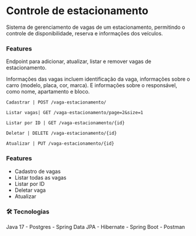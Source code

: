 # Controle de estacionamento

<p> Sistema de gerenciamento de vagas de um estacionamento, permitindo o controle de disponibilidade, 
reserva e informações dos veículos.</p>

### Features

<p>Endpoint para adicionar, atualizar, listar e remover vagas de estacionamento.

Informações das vagas incluem identificação da vaga, informações sobre o carro (modelo, placa, cor, marca). E informações sobre o responsável, como nome, apartamento e bloco. 
</p>

`Cadastrar | POST /vaga-estacionamento/`

`Listar vagas| GET /vaga-estacionamento/page=2&size=1`

`Listar por ID | GET /vaga-estacionamento/{id}`

`Deletar | DELETE /vaga-estacionamento/{id}`

`Atualizar | PUT /vaga-estacionamento/{id}`


### Features
- Cadastro de vagas
- Listar todas as vagas
- Listar por ID
- Deletar vaga
- Atualizar

### 🛠 Tecnologias
Java 17 - Postgres - Spring Data JPA - Hibernate - Spring Boot - Postman
